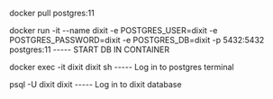 docker pull postgres:11

docker run -it --name dixit -e POSTGRES_USER=dixit -e POSTGRES_PASSWORD=dixit -e POSTGRES_DB=dixit -p 5432:5432 postgres:11 ----- START DB IN CONTAINER

docker exec -it dixit dixit sh ----- Log in to postgres terminal

psql -U dixit dixit ----- Log in to dixit database

